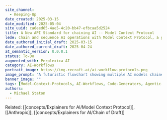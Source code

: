 ```yaml
---
site_channel:
  - Keeping-Up
date_created: 2025-03-15
date_modified: 2025-05-04
site_uuid: ca6eed65-4ae5-4c20-bb47-efbcaa5d2524
title: A New API Standard for chaining AI -- Model Context Protocol
lede: Chain and sequence AI operations with Model Context Protocol, a game-changer for AI use and code generation.
date_authored_initial_draft: 2025-03-15
date_authored_current_draft: 2025-04-24
at_semantic_version: 0.0.0.1
status: To-Do
augmented_with: Perplexica AI
category: AI-Workflows
portrait_image: https://img.recraft.ai/ai-workflow-protocols.png
image_prompt: "A futuristic flowchart showing multiple AI models chained together, exchanging data and context. The visual is technical, precise, and emphasizes interoperability."
banner_image: ""
tags: [Model-Context-Protocols, AI-Workflows, Code-Generators, Agentic-AI, AI-Human-Workflow]
authors:
  - Michael Staton
---
```


Related: [[concepts/Explainers for AI/Model Context Protocol]], [[Anthropic]], [[concepts/Explainers for AI/Chain of Draft]]
